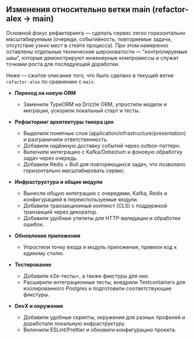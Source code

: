 ## Изменения относительно ветки main (refactor-alex → main)

Основной фокус рефакторинга — сделать сервис легко горизонтально масштабируемым (очереди, событийность, повторяемые задачи, отсутствие узких мест в стейте процесса).
При этом намеренно оставлены отдельные технические шероховатости — “контролируемые швы”, которые демонстрируют инженерные компромиссы и служат точками роста для последующей доработки.

Ниже — сжатое описание того, что было сделано в текущей ветке `refactor-alex` по сравнению с `main`.

* __Переход на новую ORM__
  - Заменили TypeORM на Drizzle ORM, упростили модели и миграции, ускорили локальный старт и тесты.

* __Рефакторинг архитектуры тикера цен__
  - Выделили понятные слои (application/infrastructure/presentation) и разграничили ответственность.
  - Добавили надёжную доставку событий через outbox-паттерн.
  - Включили интеграцию с Kafka/Debezium и фоновую обработку задач через очередь.
  - Добавили Redis + Bull для повторяющихся задач, что позволило горизонтально масштабировать сервис.

* __Инфраструктура и общие модули__
  - Вынесли общую интеграцию с очередями, Kafka, Redis и конфигурацией в переиспользуемые модули.
  - Добавили транзакционный контекст (CLS) с поддержкой транзакций через декоратор.
  - Добавили удобные утилиты для HTTP-валидации и обработки ошибок.

* __Обновление приложения__
  - Упростили точку входа и модуль приложения, привели код к единому стилю.

* __Тестирование__
  - Добавили e2e-тесты=, а также фикстуры для них.
  - Расширили интеграционные тесты, внедрили Testcontainers для изолированного Postgres и подготовили соответствующие фикстуры.

* __DevX и окружения__
  - Добавили удобные скрипты, окружения для разных профилей и доработали локальную инфраструктуру.
  - Включили ESLint/Prettier и обновили конфигурацию проекта.
